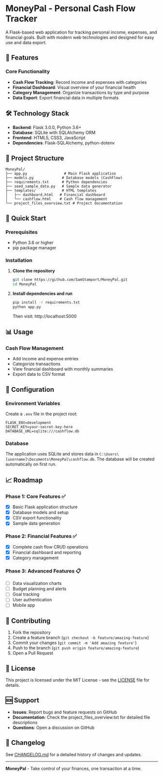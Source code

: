 # MoneyPal - Personal Cash Flow Tracker

A Flask-based web application for tracking personal income, expenses, and financial goals. Built with modern web technologies and designed for easy use and data export.

## 🚀 Features

### Core Functionality
- **Cash Flow Tracking**: Record income and expenses with categories
- **Financial Dashboard**: Visual overview of your financial health
- **Category Management**: Organize transactions by type and purpose
- **Data Export**: Export financial data in multiple formats



## 🛠️ Technology Stack

- **Backend**: Flask 3.0.0, Python 3.6+
- **Database**: SQLite with SQLAlchemy ORM
- **Frontend**: HTML5, CSS3, JavaScript
- **Dependencies**: Flask-SQLAlchemy, python-dotenv

## 📁 Project Structure

```
MoneyPal/
├── app.py                 # Main Flask application
├── models.py             # Database models (CashFlow)
├── requirements.txt      # Python dependencies
├── seed_sample_data.py   # Sample data generator
├── templates/            # HTML templates
│   ├── dashboard.html   # Financial dashboard
│   └── cashflow.html    # Cash flow management
└── project_files_overview.txt # Project documentation
```

## 🚀 Quick Start

### Prerequisites
- Python 3.6 or higher
- pip package manager

### Installation

1. **Clone the repository**
   ```bash
   git clone https://github.com/SamStamport/MoneyPal.git
   cd MoneyPal
   ```

2. **Install dependencies and run**
   ```bash
   pip install -r requirements.txt
   python app.py
   ```
   Then visit: http://localhost:5000

## 📊 Usage

### Cash Flow Management
- Add income and expense entries
- Categorize transactions
- View financial dashboard with monthly summaries
- Export data to CSV format



## 🔧 Configuration

### Environment Variables
Create a `.env` file in the project root:
```env
FLASK_ENV=development
SECRET_KEY=your-secret-key-here
DATABASE_URL=sqlite:///cashflow.db
```

### Database
The application uses SQLite and stores data in `C:\Users\[username]\Documents\MoneyPal\cashflow.db`. The database will be created automatically on first run.

## 📈 Roadmap

### Phase 1: Core Features ✅
- [x] Basic Flask application structure
- [x] Database models and setup
- [x] CSV export functionality
- [x] Sample data generation

### Phase 2: Financial Features ✅
- [x] Complete cash flow CRUD operations
- [x] Financial dashboard and reporting
- [x] Category management

### Phase 3: Advanced Features 📋
- [ ] Data visualization charts
- [ ] Budget planning and alerts
- [ ] Goal tracking
- [ ] User authentication
- [ ] Mobile app

## 🤝 Contributing

1. Fork the repository
2. Create a feature branch (`git checkout -b feature/amazing-feature`)
3. Commit your changes (`git commit -m 'Add amazing feature'`)
4. Push to the branch (`git push origin feature/amazing-feature`)
5. Open a Pull Request

## 📝 License

This project is licensed under the MIT License - see the [LICENSE](LICENSE) file for details.

## 🆘 Support

- **Issues**: Report bugs and feature requests on GitHub
- **Documentation**: Check the project_files_overview.txt for detailed file descriptions
- **Questions**: Open a discussion on GitHub

## 🔄 Changelog

See [CHANGELOG.md](CHANGELOG.md) for a detailed history of changes and updates.

---

**MoneyPal** - Take control of your finances, one transaction at a time.
